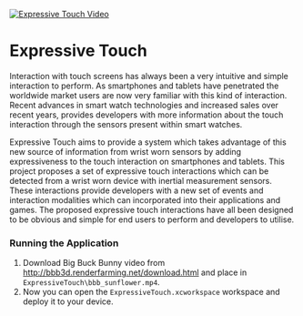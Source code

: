 [![Expressive Touch Video](http://img.youtube.com/vi/NQKIq-3td7Q/0.jpg)](http://www.youtube.com/watch?v=NQKIq-3td7Q)
# Expressive Touch
Interaction with touch screens has always been a very intuitive and simple interaction to perform. As smartphones and tablets have penetrated the worldwide market users are now very familiar with this kind of interaction. Recent advances in smart watch technologies and increased sales over recent years, provides developers with more information about the touch interaction through the sensors present within smart watches.

Expressive Touch aims to provide a system which takes advantage of this new source of information from wrist worn sensors by adding expressiveness to the touch interaction on smartphones and tablets. This project proposes a set of expressive touch interactions which can be detected from a wrist worn device with inertial measurement sensors. These interactions provide developers with a new set of events and interaction modalities which can incorporated into their applications and games. The proposed expressive touch interactions have all been designed to be obvious and simple for end users to perform and developers to utilise.

### Running the Application

1. Download Big Buck Bunny video from http://bbb3d.renderfarming.net/download.html and place in `ExpressiveTouch\bbb_sunflower.mp4`.
2. Now you can open the `ExpressiveTouch.xcworkspace` workspace and deploy it to your device.
